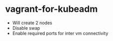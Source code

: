 # vagrant-for-kubeadm

- Will create 2 nodes
- Disable swap
- Enable required ports for inter vm connectivity
